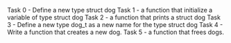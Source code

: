 Task 0 - Define a new type struct dog
Task 1 - a function that initialize a variable of type struct dog
Task 2 - a function that prints a struct dog
Task 3 - Define a new type dog_t as a new name for the type struct dog
Task 4 - Write a function that creates a new dog.
Task 5 - a function that frees dogs.
